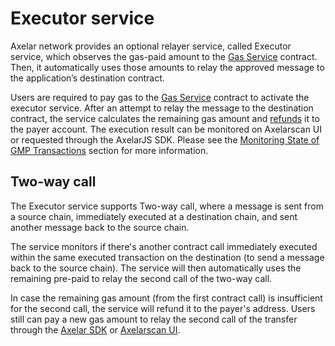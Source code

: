 # Executor service 

Axelar network provides an optional relayer service, called Executor service, which observes the gas-paid amount to the [Gas Service](/dev/gmp/gas-services/overview) contract. Then, it automatically uses those amounts to relay the approved message to the application’s destination contract.

Users are required to pay gas to the [Gas Service](/dev/gmp/gas-services/overview) contract to activate the executor service. After an attempt to relay the message to the destination contract, the service calculates the remaining gas amount and [refunds](/dev/gmp/gas-services/refund) it to the payer account. The execution result can be monitored on Axelarscan UI or requested through the AxelarJS SDK. Please see the [Monitoring State of GMP Transactions](/dev/gmp/gmp-tracker-recovery/monitoring) section for more information.

## Two-way call
The Executor service supports Two-way call, where a message is sent from a source chain, immediately executed at a destination chain, and sent another message back to the source chain.

The service monitors if there's another contract call immediately executed within the same executed transaction on the destination (to send a message back to the source chain). The service will then automatically uses the remaining pre-paid to relay the second call of the two-way call. 

In case the remaining gas amount (from the first contract call) is insufficient for the second call, the service will refund it to the payer's address. Users still can pay a new gas amount to relay the second call of the transfer through the [Axelar SDK](/dev/axelarjs-sdk/tx-status-query-recovery#22-erc-20-gas-payment) or [Axelarscan UI](/dev/gmp/gmp-tracker-recovery/recovery#increase-gas-payment-to-the-gas-receiver-on-the-source-chain).

